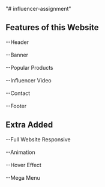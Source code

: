 "# influencer-assignment" 
## Features of this Website
--Header
<br>
<br>
--Banner
<br>
<br>
--Popular Products
<br>
<br>
--Influencer Video
<br>
<br>
--Contact 
<br>
<br>
--Footer

## Extra Added
--Full Website Responsive
<br>
<br>
--Animation
<br>
<br>
--Hover Effect
<br>
<br>
--Mega Menu
